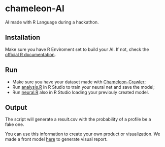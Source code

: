 # chameleon-AI

AI made with R Language during a hackathon.

## Installation

Make sure you have R Enviroment set to build your AI. If not, check the [official R documentation](https://www.rdocumentation.org/).

## Run

* Make sure you have your dataset made with [Chameleon-Crawler](https://github.com/ChameleonProject/chameleon-crawler);
* Run [analysis.R](https://github.com/ChameleonProject/chameleon-AI/blob/master/analysis.R) in R Studio to train your neural net and save the model;
* Run [neural.R](https://github.com/ChameleonProject/chameleon-AI/blob/master/neural.R) also in R Studio loading your previouly created model.

## Output

The script will generate a result.csv with the probability of a profile be a fake one.

You can use this information to create your own product or visualization. We made a front model [here](https://github.com/ChameleonProject/chamaleon-front) to generate visual report. 
